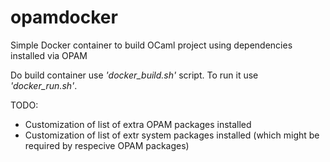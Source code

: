 # opamdocker

Simple Docker container to build OCaml project using dependencies installed via OPAM

Do build container use _'docker_build.sh'_ script. To run it use _'docker_run.sh'_.

TODO:
  * Customization of list of extra OPAM packages installed
  * Customization of list of extr system packages installed (which might be required by respecive OPAM packages)


